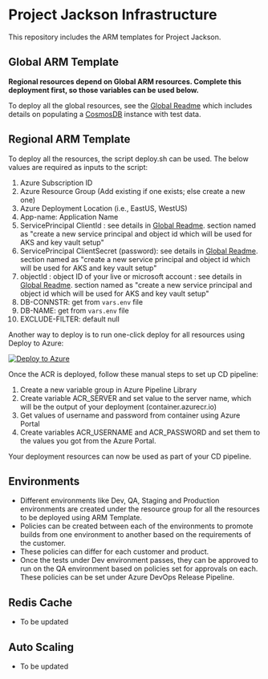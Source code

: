 
# Project Jackson Infrastructure

This repository includes the ARM templates for Project Jackson.

## Global ARM Template

__Regional resources depend on Global ARM resources. Complete this deployment first, so those variables can be used below.__

To deploy all the global resources, see the [Global Readme](./global-resources/README.md) which includes details on populating a [CosmosDB](https://azure.microsoft.com/en-us/services/cosmos-db/) instance with test data. 

## Regional ARM Template

To deploy all the resources, the script deploy.sh can be used.
The below values are required as inputs to the script:

1. Azure Subscription ID
2. Azure Resource Group (Add existing if one exists; else create a new one)
3. Azure Deployment Location (i.e., EastUS, WestUS)
4. App-name: Application Name
5. ServicePrincipal ClientId  : see details in [Global Readme](./global-resources/README.md). section named as "create a new service principal and object id which will be used for AKS and key vault setup"
6. ServicePrincipal ClientSecret (password):  see details in [Global Readme](./global-resources/README.md). section named as "create a new service principal and object id which will be used for AKS and key vault setup"
7. objectId : object ID of your live or microsoft account :  see details in [Global Readme](./global-resources/README.md). section named as "create a new service principal and object id which will be used for AKS and key vault setup"
8. DB-CONNSTR: get from  `vars.env` file
9. DB-NAME: get from  `vars.env` file
10. EXCLUDE-FILTER: default null


Another way to deploy is to run one-click deploy for all resources using Deploy to Azure:

[![Deploy to Azure](http://azuredeploy.net/deploybutton.png)](https://azuredeploy.net/)

Once the ACR is deployed, follow these manual steps to set up CD pipeline:

1. Create a new variable group in Azure Pipeline Library
2. Create variable ACR_SERVER and set value to the server name, which will be the output of your deployment (<application name>container.azurecr.io)
3. Get values of username and password from container using Azure Portal
4. Create variables ACR_USERNAME and ACR_PASSWORD and set them to the values you got from the Azure Portal.

Your deployment resources can now be used as part of your CD pipeline.

## Environments

- Different environments like Dev, QA, Staging and Production environments are created under the resource group for all the resources to be deployed using ARM Template.
- Policies can be created between each of the environments to promote builds from one environment to another based on the requirements of the customer.
- These policies can differ for each customer and product.
- Once the tests under Dev environment passes, they can be approved to run on the QA environment based on policies set for approvals on each. These policies can be set under Azure DevOps Release Pipeline.

## Redis Cache

- To be updated

## Auto Scaling

- To be updated


